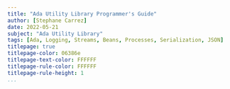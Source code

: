 ```yaml
---
title: "Ada Utility Library Programmer's Guide"
author: [Stephane Carrez]
date: 2022-05-21
subject: "Ada Utility Library"
tags: [Ada, Logging, Streams, Beans, Processes, Serialization, JSON]
titlepage: true
titlepage-color: 06386e
titlepage-text-color: FFFFFF
titlepage-rule-color: FFFFFF
titlepage-rule-height: 1
...
```

